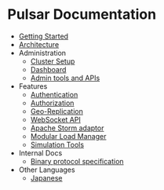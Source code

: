 # Pulsar Documentation

* [Getting Started](GettingStarted.md)
* [Architecture](Architecture.md)
* Administration
  - [Cluster Setup](ClusterSetup.md)
  - [Dashboard](Dashboard.md)
  - [Admin tools and APIs](AdminTools.md)
* Features
  - [Authentication](Authentication.md)
  - [Authorization](Authorization.md)
  - [Geo-Replication](GeoReplication.md)
  - [WebSocket API](WebSocket.md)
  - [Apache Storm adaptor](PulsarStorm.md)
  - [Modular Load Manager](ModularLoadManager.md)
  - [Simulation Tools](Simulation.md)
* Internal Docs
  - [Binary protocol specification](BinaryProtocol.md)
* Other Languages
  - [Japanese](locale/ja/Documentation.md)
